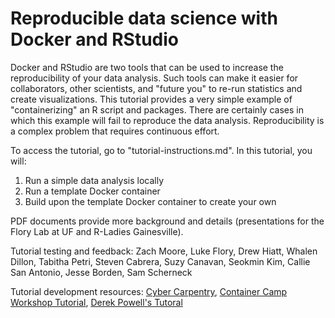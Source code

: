 # Reproducible data science with Docker and RStudio

Docker and RStudio are two tools that can be used to increase the reproducibility of your data analysis. Such tools can make it easier for collaborators, other scientists, and "future you" to re-run statistics and create visualizations. This tutorial provides a very simple example of "containerizing" an R script and packages. There are certainly cases in which this example will fail to reproduce the data analysis. Reproducibility is a complex problem that requires continuous effort.  
 
To access the tutorial, go to "tutorial-instructions.md".  In this tutorial, you will:  
1. Run a simple data analysis locally  
2. Run a template Docker container  
3. Build upon the template Docker container to create your own  

PDF documents provide more background and details (presentations for the Flory Lab at UF and R-Ladies Gainesville).  

Tutorial testing and feedback: Zach Moore, Luke Flory, Drew Hiatt, Whalen Dillon, Tabitha Petri, Steven Cabrera, Suzy Canavan, Seokmin Kim, Callie San Antonio, Jesse Borden, Sam Scherneck

Tutorial development resources: [Cyber Carpentry](http://cybercarpentry.web.unc.edu/), [Container Camp Workshop Tutorial](https://github.com/sanjanasudarshan/container_camp_workshop_2019/blob/master/docker/dockerintro.rst), [Derek Powell's Tutoral](http://www.derekmpowell.com/posts/2018/02/docker-tutorial-2/)
